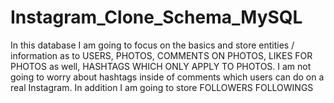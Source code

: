 # Instagram_Clone_Schema_MySQL
In this database I am going to focus on the basics and store entities / information as to  USERS, PHOTOS, COMMENTS ON PHOTOS, LIKES FOR PHOTOS as well, HASHTAGS WHICH ONLY APPLY TO PHOTOS. I am not going to worry about hashtags inside of comments which users can do on a real Instagram. In addition I am going to store  FOLLOWERS FOLLOWINGS

